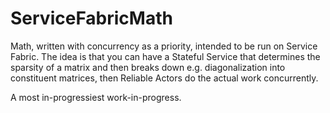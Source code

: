 # ServiceFabricMath

Math, written with concurrency as a priority, intended to be run on Service Fabric. The idea is that you can have a Stateful Service that determines the sparsity of a matrix and then breaks down e.g. diagonalization into constituent matrices, then Reliable Actors do the actual work concurrently.


A most in-progressiest work-in-progress.
